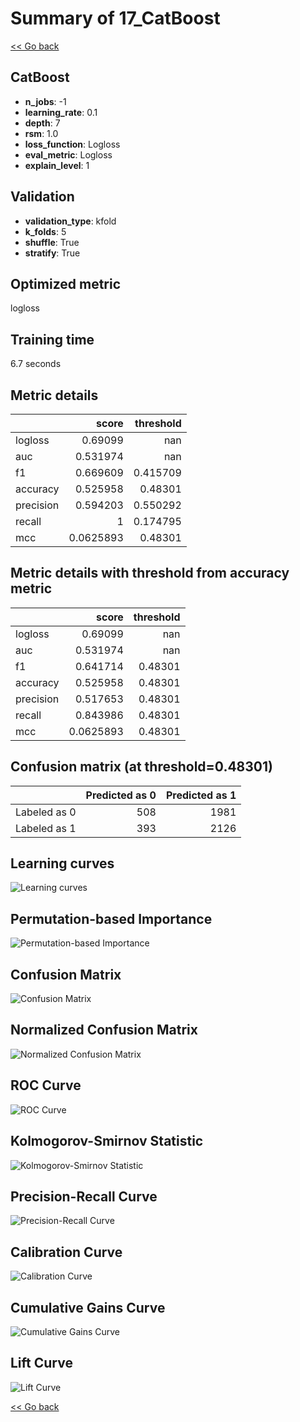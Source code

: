 # Summary of 17_CatBoost

[<< Go back](../README.md)


## CatBoost
- **n_jobs**: -1
- **learning_rate**: 0.1
- **depth**: 7
- **rsm**: 1.0
- **loss_function**: Logloss
- **eval_metric**: Logloss
- **explain_level**: 1

## Validation
 - **validation_type**: kfold
 - **k_folds**: 5
 - **shuffle**: True
 - **stratify**: True

## Optimized metric
logloss

## Training time

6.7 seconds

## Metric details
|           |     score |   threshold |
|:----------|----------:|------------:|
| logloss   | 0.69099   |  nan        |
| auc       | 0.531974  |  nan        |
| f1        | 0.669609  |    0.415709 |
| accuracy  | 0.525958  |    0.48301  |
| precision | 0.594203  |    0.550292 |
| recall    | 1         |    0.174795 |
| mcc       | 0.0625893 |    0.48301  |


## Metric details with threshold from accuracy metric
|           |     score |   threshold |
|:----------|----------:|------------:|
| logloss   | 0.69099   |   nan       |
| auc       | 0.531974  |   nan       |
| f1        | 0.641714  |     0.48301 |
| accuracy  | 0.525958  |     0.48301 |
| precision | 0.517653  |     0.48301 |
| recall    | 0.843986  |     0.48301 |
| mcc       | 0.0625893 |     0.48301 |


## Confusion matrix (at threshold=0.48301)
|              |   Predicted as 0 |   Predicted as 1 |
|:-------------|-----------------:|-----------------:|
| Labeled as 0 |              508 |             1981 |
| Labeled as 1 |              393 |             2126 |

## Learning curves
![Learning curves](learning_curves.png)

## Permutation-based Importance
![Permutation-based Importance](permutation_importance.png)
## Confusion Matrix

![Confusion Matrix](confusion_matrix.png)


## Normalized Confusion Matrix

![Normalized Confusion Matrix](confusion_matrix_normalized.png)


## ROC Curve

![ROC Curve](roc_curve.png)


## Kolmogorov-Smirnov Statistic

![Kolmogorov-Smirnov Statistic](ks_statistic.png)


## Precision-Recall Curve

![Precision-Recall Curve](precision_recall_curve.png)


## Calibration Curve

![Calibration Curve](calibration_curve_curve.png)


## Cumulative Gains Curve

![Cumulative Gains Curve](cumulative_gains_curve.png)


## Lift Curve

![Lift Curve](lift_curve.png)



[<< Go back](../README.md)
